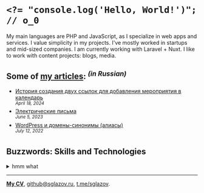 # `<?= "console.log('Hello, World!')"; // o_0`
My main languages are PHP and JavaScript, as I specialize in web apps and services. I value simplicity in my projects. I've mostly worked in startups and mid-sized companies. I am currently working with Laravel + Nuxt. I like to work with content projects: blogs, media.

## Some of [my articles](https://sglazov.ru/notes/): <sup>_(in Russian)_</sup>

* [История создания двух ссылок для добавления мероприятия в календарь](https://sglazov.ru/notes/add-to-calendar/) <br />
<sup>_April 18, 2024_</sup>
* [Электрические письма](https://sglazov.ru/notes/emails/) <br />
<sup>_June 5, 2023_</sup>
* [WordPress и домены-синонимы (алиасы)](https://sglazov.ru/notes/wordpress-domains/) <br />
<sup>_July 12, 2022_</sup>


## Buzzwords: Skills and Technologies
<details>
  <summary>hmm what</summary>

  CSS, Vue, GitHub, PostCSS, SVG, Deployer.php, PHP, phpMyAdmin, Nuxt, Grunt, TimeWeb, HTTPie, CloudPayments API, Apache, Livewire, Pug (Jade), styled-components, Blade, Sketch, JavaScript, Less, webpack, Nginx, GitHub Actions, Nunjucks, SEO, Shop-Script, Bitbucket, WordPress, Cypress, Tinkoff API, Makefile, jQuery, Stylus, Vite, Eleventy (11ty), Accessibility (a11y), Tailwind, Zeplin, БЭМ, React, Eloquent ORM, HTML, Gulp, Docker, Shell, Bootstrap, GitLab, Markdown, Laravel, SCSS, Figma, Git, MAMP, Laravel Nova, Photoshop, Flarum, ispmanager, MySQL, Composer, Reg.ru.
</details>

----
[**My CV**](https://sglazov.ru/cv/), [github@sglazov.ru](mailto:github@sglazov.ru), [t.me/sglazov](https://t.me/sglazov).
